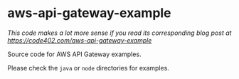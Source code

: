 # aws-api-gateway-example

_This code makes a lot more sense if you read its corresponding blog post at https://code402.com/aws-api-gateway-example_

Source code for AWS API Gateway examples.

Please check the `java` or `node` directories for examples.
